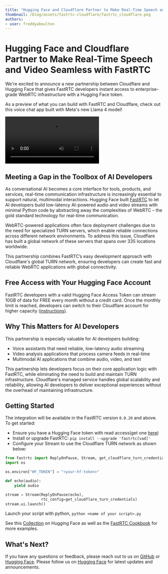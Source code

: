 ```yaml
---
title: "Hugging Face and Cloudflare Partner to Make Real-Time Speech and Video Seamless with FastRTC" 
thumbnail: /blog/assets/fastrtc-cloudflare/fastrtc_cloudflare.png
authors:
- user: freddyaboulton
---
```


# Hugging Face and Cloudflare Partner to Make Real-Time Speech and Video Seamless with FastRTC

We're excited to announce a new partnership between Cloudflare and Hugging Face that gives FastRTC developers instant access to enterprise-grade WebRTC infrastructure with a Hugging Face token.

As a preview of what you can build with FastRTC and Cloudflare, check out this voice chat app built with Meta's new Llama 4 model!

<video src="https://github.com/user-attachments/assets/f6d09e47-5e40-4296-b6cd-11d7f68baee2" controls /></video>

## Meeting a Gap in the Toolbox of AI Developers

As conversational AI becomes a core interface for tools, products, and services, real-time communication infrastructure is increasingly essential to support natural, multimodal interactions.
Hugging Face built [FastRTC](https://fastrtc.org/) to let AI developers build low-latency AI-powered audio and video streams with minimal Python code by abstracting away the complexities of WebRTC – the gold standard technology for real-time communication.

WebRTC-powered applications often face deployment challenges due to the need for specialized TURN servers, which enable reliable connections across different network environments. To address this issue, Cloudflare has built a global network of these servers that spans over 335 locations worldwide.

This partnership combines FastRTC’s easy development approach with Cloudflare's global TURN network, ensuring developers can create fast and reliable WebRTC applications with global connectivity. 

## Free Access with Your Hugging Face Account

FastRTC developers with a valid Hugging Face Access Token can stream 10GB of data for FREE every month without a credit card. Once the monthly limit is reached, developers can switch to their Cloudflare account for higher capacity ([instructions](https://fastrtc.org/deployment/#cloudflare-calls-api)). 

## Why This Matters for AI Developers

This partnership is especially valuable for AI developers building:
- Voice assistants that need reliable, low-latency audio streaming
- Video analysis applications that process camera feeds in real-time
- Multimodal AI applications that combine audio, video, and text

This partnership lets developers focus on their core application logic with FastRTC, while eliminating the need to build and maintain TURN infrastructure. Cloudflare's managed service handles global scalability and reliability, allowing AI developers to deliver exceptional experiences without the overhead of maintaining infrastructure.

## Getting Started

The integration will be available in the FastRTC version `0.0.20` and above. To get started:
- Ensure you have a Hugging Face token with read access(get one [here](https://huggingface.co/settings/tokens))
- Install or upgrade FastRTC: `pip install --upgrade 'fastrtc[vad]'`
- Configure your Stream to use the Cloudflare TURN network as shown below:

```python
from fastrtc import ReplyOnPause, Stream, get_cloudflare_turn_credentials
import os

os.environ["HF_TOKEN"] = "<your-hf-token>"

def echo(audio):
    yield audio

stream = Stream(ReplyOnPause(echo),
                rtc_config=get_cloudflare_turn_credentials)
stream.ui.launch()
```

Launch your script with python, `python <name of your script>.py`  


See this [Collection](https://huggingface.co/collections/fastrtc/cloudflare-partnership-67f437e0dfd19818d62ccb81) on Hugging Face as well as the [FastRTC Cookbook](https://fastrtc.org/cookbook/) for more examples.

## What's Next?

If you have any questions or feedback, please reach out to us on [GitHub](https://github.com/freddyaboulton/fastrtc) or [Hugging Face](https://huggingface.co/fastrtc). Please follow us on [Hugging Face](https://huggingface.co/fastrtc) for latest updates and announcements.